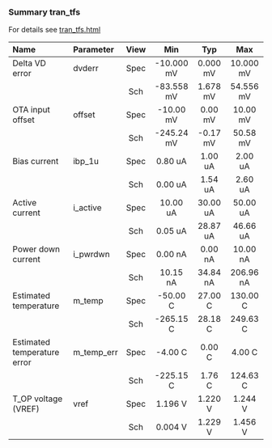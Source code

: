 ### Summary tran_tfs

For details see <a href='tran_tfs.html'>tran_tfs.html</a>

|**Name**|**Parameter**|**View**|**Min** | **Typ** | **Max**|
|:---|:---|:---:|:---:|:---:|:---:|
|Delta VD error|dvderr | Spec | -10.000 mV | 0.000 mV | 10.000 mV |
| | | Sch|-83.558 mV | 1.678 mV | 54.556 mV |
|OTA input offset|offset | Spec | -10.00 mV | 0.00 mV | 10.00 mV |
| | | Sch|-245.24 mV | -0.17 mV | 50.58 mV |
|Bias current|ibp\_1u | Spec | 0.80 uA | 1.00 uA | 2.00 uA |
| | | Sch|0.00 uA | 1.54 uA | 2.60 uA |
|Active current|i\_active | Spec | 10.00 uA | 30.00 uA | 50.00 uA |
| | | Sch|0.05 uA | 28.87 uA | 46.66 uA |
|Power down current|i\_pwrdwn | Spec | 0.00 nA | 0.00 nA | 10.00 nA |
| | | Sch|10.15 nA | 34.84 nA | 206.96 nA |
|Estimated temperature|m\_temp | Spec | -50.00 C | 27.00 C | 130.00 C |
| | | Sch|-265.15 C | 28.18 C | 249.63 C |
|Estimated temperature error|m\_temp\_err | Spec | -4.00 C | 0.00 C | 4.00 C |
| | | Sch|-225.15 C | 1.76 C | 124.63 C |
|T_OP voltage (VREF)|vref | Spec | 1.196 V | 1.220 V | 1.244 V |
| | | Sch|0.004 V | 1.229 V | 1.456 V |
